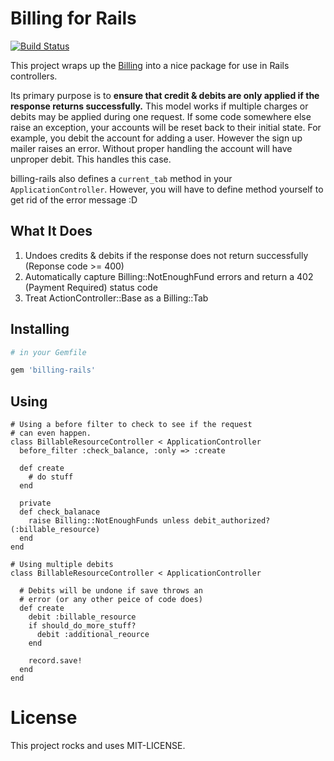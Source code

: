 # Billing for Rails

[![Build Status](https://secure.travis-ci.org/[Adman65]/[billing-rails].png)](http://travis-ci.org/[Adman65]/[billing-rails])

This project wraps up the [Billing](https://github.com/adman65/billing)
into a nice package for use in Rails controllers. 

Its primary purpose is to **ensure that credit & debits are only applied
if the response returns successfully.** This model works if multiple
charges or debits may be applied during one request. If some code
somewhere else raise an exception, your accounts will be reset back to their
initial state. For example, you debit the account for adding a user.
However the sign up mailer raises an error. Without proper handling the
account will have unproper debit. This handles this case.

billing-rails also defines a `current_tab` method in your
`ApplicationController`. However, you will have to define method
yourself to get rid of the error message :D

## What It Does

1. Undoes credits & debits if the response does not return successfully
   (Reponse code >= 400)
2. Automatically capture Billing::NotEnoughFund errors and return a 402
   (Payment Required) status code
3. Treat ActionController::Base as a Billing::Tab

## Installing

```ruby
# in your Gemfile

gem 'billing-rails'
```

## Using

```
# Using a before filter to check to see if the request
# can even happen. 
class BillableResourceController < ApplicationController
  before_filter :check_balance, :only => :create

  def create
    # do stuff
  end

  private
  def check_balanace
    raise Billing::NotEnoughFunds unless debit_authorized?(:billable_resource)
  end
end

# Using multiple debits
class BillableResourceController < ApplicationController

  # Debits will be undone if save throws an 
  # error (or any other peice of code does)
  def create
    debit :billable_resource
    if should_do_more_stuff?
      debit :additional_reource
    end

    record.save!
  end
end
```

# License

This project rocks and uses MIT-LICENSE.
